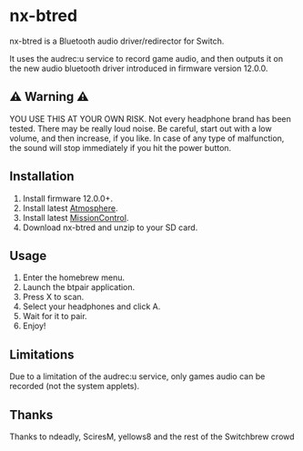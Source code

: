 # nx-btred
nx-btred is a Bluetooth audio driver/redirector for Switch.

It uses the audrec:u service to record game audio, and then outputs it on the new audio bluetooth driver introduced in firmware version 12.0.0.

## ⚠️ Warning ⚠️
YOU USE THIS AT YOUR OWN RISK. Not every headphone brand has been tested. There may be really loud noise. Be careful, start out with a low volume, and then increase, if you like. In case of any type of malfunction, the sound will stop immediately if you hit the power button.

## Installation
1. Install firmware 12.0.0+.
2. Install latest [Atmosphere](https://github.com/Atmosphere-NX/Atmosphere/releases/).
3. Install latest [MissionControl](https://github.com/ndeadly/MissionControl/releases/tag/v0.5.0-alpha).
4. Download nx-btred and unzip to your SD card.

## Usage
1. Enter the homebrew menu.
2. Launch the btpair application.
3. Press X to scan.
4. Select your headphones and click A.
5. Wait for it to pair.
6. Enjoy!

## Limitations
Due to a limitation of the audrec:u service, only games audio can be recorded (not the system applets).

## Thanks
Thanks to ndeadly, SciresM, yellows8 and the rest of the Switchbrew crowd
